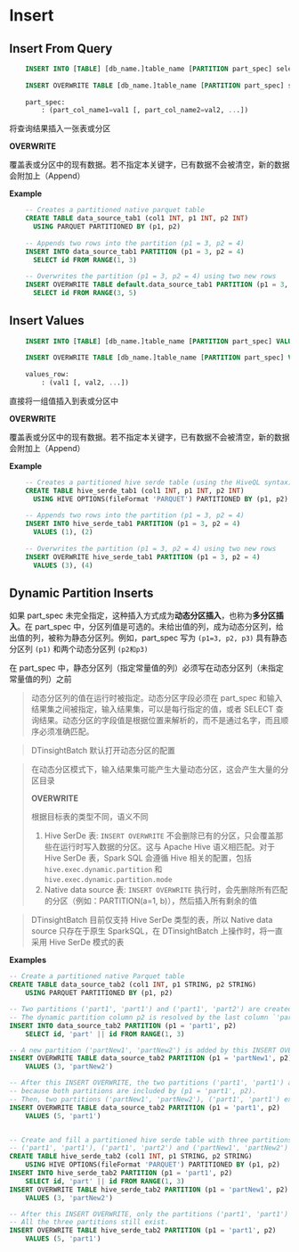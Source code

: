 # Insert
## Insert From Query

```sql
	INSERT INTO [TABLE] [db_name.]table_name [PARTITION part_spec] select_statement
	
	INSERT OVERWRITE TABLE [db_name.]table_name [PARTITION part_spec] select_statement
	
	part_spec:
	    : (part_col_name1=val1 [, part_col_name2=val2, ...])
```

将查询结果插入一张表或分区

**OVERWRITE**

覆盖表或分区中的现有数据。若不指定本关键字，已有数据不会被清空，新的数据会附加上（Append）

**Example**

```sql
	-- Creates a partitioned native parquet table
	CREATE TABLE data_source_tab1 (col1 INT, p1 INT, p2 INT)
	  USING PARQUET PARTITIONED BY (p1, p2)
	
	-- Appends two rows into the partition (p1 = 3, p2 = 4)
	INSERT INTO data_source_tab1 PARTITION (p1 = 3, p2 = 4)
	  SELECT id FROM RANGE(1, 3)
	
	-- Overwrites the partition (p1 = 3, p2 = 4) using two new rows
	INSERT OVERWRITE TABLE default.data_source_tab1 PARTITION (p1 = 3, p2 = 4)
	  SELECT id FROM RANGE(3, 5)
```

## Insert Values

```sql
	INSERT INTO [TABLE] [db_name.]table_name [PARTITION part_spec] VALUES values_row [, values_row ...]
	
	INSERT OVERWRITE TABLE [db_name.]table_name [PARTITION part_spec] VALUES values_row [, values_row ...]
	
	values_row:
	    : (val1 [, val2, ...])
```

直接将一组值插入到表或分区中

**OVERWRITE**

覆盖表或分区中的现有数据。若不指定本关键字，已有数据不会被清空，新的数据会附加上（Append）

**Example**

```sql
	-- Creates a partitioned hive serde table (using the HiveQL syntax)
	CREATE TABLE hive_serde_tab1 (col1 INT, p1 INT, p2 INT)
	  USING HIVE OPTIONS(fileFormat 'PARQUET') PARTITIONED BY (p1, p2)
	
	-- Appends two rows into the partition (p1 = 3, p2 = 4)
	INSERT INTO hive_serde_tab1 PARTITION (p1 = 3, p2 = 4)
	  VALUES (1), (2)
	
	-- Overwrites the partition (p1 = 3, p2 = 4) using two new rows
	INSERT OVERWRITE hive_serde_tab1 PARTITION (p1 = 3, p2 = 4)
	  VALUES (3), (4)
```

## Dynamic Partition Inserts

如果 part_spec 未完全指定，这种插入方式成为**动态分区插入**，也称为**多分区插入**。在 part_spec 中，分区列值是可选的。未给出值的列，成为动态分区列，给出值的列，被称为静态分区列。例如，part_spec 写为 `(p1=3, p2, p3)` 具有静态分区列 `(p1)` 和两个动态分区列 `(p2和p3)`

在 part_spec 中，静态分区列（指定常量值的列）必须写在动态分区列（未指定常量值的列）之前


> 动态分区列的值在运行时被指定。动态分区字段必须在 part_spec 和输入结果集之间被指定，输入结果集，可以是每行指定的值，或者 SELECT 查询结果。动态分区的字段值是根据位置来解析的，而不是通过名字，而且顺序必须准确匹配。


> DTinsightBatch 默认打开动态分区的配置



> 在动态分区模式下，输入结果集可能产生大量动态分区，这会产生大量的分区目录
> 
> **OVERWRITE**
> 
> 根据目标表的类型不同，语义不同
> 
> 1. Hive SerDe 表: `INSERT OVERWRITE` 不会删除已有的分区，只会覆盖那些在运行时写入数据的分区。这与 Apache Hive 语义相匹配。对于 Hive SerDe 表，Spark SQL 会遵循 Hive 相关的配置，包括 `hive.exec.dynamic.partition` 和 `hive.exec.dynamic.partition.mode`
> 2. Native data source 表: `INSERT OVERWRITE` 执行时，会先删除所有匹配的分区（例如：PARTITION(a=1, b)），然后插入所有剩余的值

> DTinsightBatch 目前仅支持 Hive SerDe 类型的表，所以 Native data source 只存在于原生 SparkSQL，在 DTinsightBatch 上操作时，将一直采用 Hive SerDe 模式的表

**Examples**

```sql
-- Create a partitioned native Parquet table
CREATE TABLE data_source_tab2 (col1 INT, p1 STRING, p2 STRING)
	USING PARQUET PARTITIONED BY (p1, p2)

-- Two partitions ('part1', 'part1') and ('part1', 'part2') are created by this dynamic insert.
-- The dynamic partition column p2 is resolved by the last column `'part' || id`
INSERT INTO data_source_tab2 PARTITION (p1 = 'part1', p2)
	SELECT id, 'part' || id FROM RANGE(1, 3)

-- A new partition ('partNew1', 'partNew2') is added by this INSERT OVERWRITE.
INSERT OVERWRITE TABLE data_source_tab2 PARTITION (p1 = 'partNew1', p2)
	VALUES (3, 'partNew2')

-- After this INSERT OVERWRITE, the two partitions ('part1', 'part1') and ('part1', 'part2') are dropped,
-- because both partitions are included by (p1 = 'part1', p2).
-- Then, two partitions ('partNew1', 'partNew2'), ('part1', 'part1') exist after this operation.
INSERT OVERWRITE TABLE data_source_tab2 PARTITION (p1 = 'part1', p2)
	VALUES (5, 'part1')


-- Create and fill a partitioned hive serde table with three partitions:
-- ('part1', 'part1'), ('part1', 'part2') and ('partNew1', 'partNew2')
CREATE TABLE hive_serde_tab2 (col1 INT, p1 STRING, p2 STRING)
	USING HIVE OPTIONS(fileFormat 'PARQUET') PARTITIONED BY (p1, p2)
INSERT INTO hive_serde_tab2 PARTITION (p1 = 'part1', p2)
	SELECT id, 'part' || id FROM RANGE(1, 3)
INSERT OVERWRITE TABLE hive_serde_tab2 PARTITION (p1 = 'partNew1', p2)
	VALUES (3, 'partNew2')

-- After this INSERT OVERWRITE, only the partitions ('part1', 'part1') is overwritten by the new value.
-- All the three partitions still exist.
INSERT OVERWRITE TABLE hive_serde_tab2 PARTITION (p1 = 'part1', p2)
	VALUES (5, 'part1')
```
